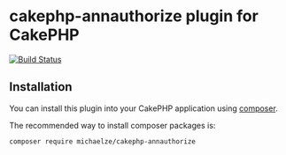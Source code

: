 # cakephp-annauthorize plugin for CakePHP

[![Build Status](https://travis-ci.org/michaelze/cakephp-annauthorize.svg)](https://travis-ci.org/michaelze/cakephp-annauthorize)

## Installation

You can install this plugin into your CakePHP application using [composer](http://getcomposer.org).

The recommended way to install composer packages is:

```
composer require michaelze/cakephp-annauthorize
```
